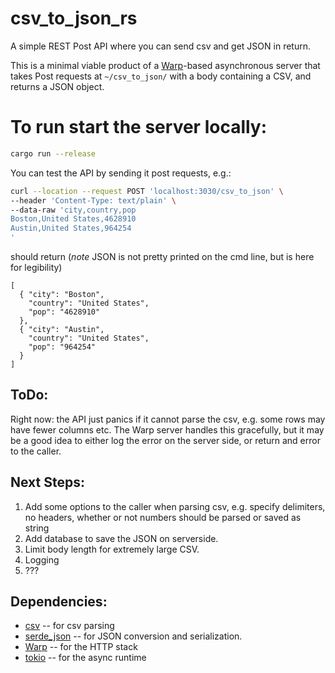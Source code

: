 # csv_to_json_rs
A simple REST Post API where you can send csv and get JSON in return.

This is a minimal viable product of a [Warp](https://github.com/seanmonstar/warp)-based 
asynchronous server that takes Post requests at `~/csv_to_json/` with a body containing a CSV, 
and returns a JSON object. 

# To run start the server locally:
```bash 
cargo run --release
```

You can test the API by sending it post requests, e.g.:
```bash
curl --location --request POST 'localhost:3030/csv_to_json' \
--header 'Content-Type: text/plain' \
--data-raw 'city,country,pop
Boston,United States,4628910
Austin,United States,964254
'
```
should return (*note* JSON is not pretty printed on the cmd line, but is here for legibility) 
```
[
  { "city": "Boston",
    "country": "United States",
    "pop": "4628910"
  },
  { "city": "Austin",
    "country": "United States",
    "pop": "964254"
  }
]
```

## ToDo:
Right now: the API just panics if it cannot parse the csv, 
e.g. some rows may have fewer columns etc. 
The Warp server handles this gracefully, but it may be a good idea to either log the error on the server side,
or return and error to the caller.

## Next Steps:
1) Add some options to the caller when parsing csv, e.g. specify delimiters, no headers, whether or not numbers should be parsed or saved as string
2) Add database to save the JSON on serverside.
3) Limit body length for extremely large CSV.
4) Logging
5) ???

## Dependencies:
- [csv](https://docs.rs/csv) -- for csv parsing
- [serde_json](https://docs.serde.rs/serde_json/) -- for JSON conversion and serialization.
- [Warp](https://docs.rs/warp) -- for the HTTP stack
- [tokio](https://tokio.rs/) -- for the async runtime
